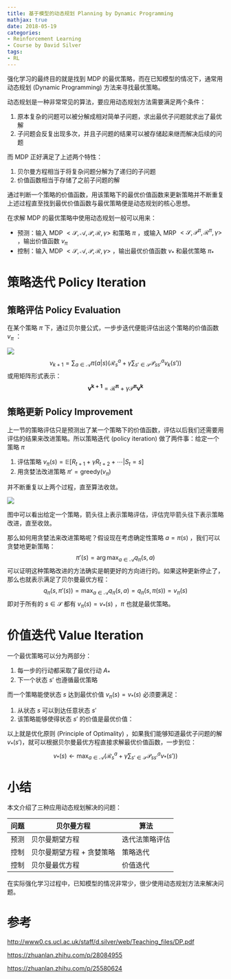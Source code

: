 ```yaml
---
title: 基于模型的动态规划 Planning by Dynamic Programming
mathjax: true
date: 2018-05-19
categories:
- Reinforcement Learning
- Course by David Silver
tags:
- RL
---
```



强化学习的最终目的就是找到 MDP 的最优策略，而在已知模型的情况下，通常用动态规划 (Dynamic Programming) 方法来寻找最优策略。

动态规划是一种非常常见的算法，要应用动态规划方法需要满足两个条件：

1. 原本复杂的问题可以被分解成相对简单子问题，求出最优子问题就求出了最优解
2. 子问题会反复出现多次，并且子问题的结果可以被存储起来继而解决后续的问题

而 MDP 正好满足了上述两个特性：

1. 贝尔曼方程相当于将复杂问题分解为了递归的子问题
2. 价值函数相当于存储了之前子问题的解

通过判断一个策略的价值函数，用该策略下的最优价值函数来更新策略并不断重复上述过程直至找到最优价值函数与最优策略便是动态规划的核心思想。

在求解 MDP 的最优策略中使用动态规划一般可以用来：

- 预测：输入 MDP $<\mathcal{S},\mathcal{A}, \mathcal{P}, \mathcal{R}, \gamma>$ 和策略 $\pi$ ，或输入 MRP $<\mathcal{S}, \mathcal{P}^\pi, \mathcal{R}^\pi, \gamma>$ ，输出价值函数 $v_\pi$
- 控制：输入 MDP $<\mathcal{S},\mathcal{A}, \mathcal{P}, \mathcal{R}, \gamma>$ ，输出最优价值函数 $v_*$ 和最优策略 $\pi_*$

<!--more-->

# 策略迭代 Policy Iteration

## 策略评估 Policy Evaluation

在某个策略 $\pi$ 下，通过贝尔曼公式，一步步迭代便能评估出这个策略的价值函数 $v_\pi$ ：

![](https://s1.ax1x.com/2018/05/19/CcqqDP.png)
$$
v_{k+1}= \sum_{a\in \mathcal{A}} \pi(a|s)\left( \mathcal{R}^a_s +\gamma\sum_{s'\in\mathcal{S}} \mathcal{P}^a_{ss'}v_k(s') \right)
$$
或用矩阵形式表示：
$$
\boldsymbol{v^{k+1}} = \boldsymbol{\mathcal{R}^\pi}+\gamma \boldsymbol{\mathcal{P}^\pi v^k}
$$


## 策略更新 Policy Improvement

上一节的策略评估只是预测出了某一个策略下的价值函数，评估以后我们还需要用评估的结果来改进策略。所以策略迭代 (policy iteration) 做了两件事：给定一个策略 $\pi$

1. 评估策略 $v_\pi(s) = \mathbb{E}[R_{t+1}+\gamma R_{t+2} + \cdots|S_t=s]$
2. 用贪婪法改进策略 $\pi' = \text{greedy}(v_\pi)$

并不断重复以上两个过程，直至算法收敛。

![](https://s1.ax1x.com/2018/05/19/CcqLHf.png)

图中可以看出给定一个策略，箭头往上表示策略评估，评估完毕箭头往下表示策略改进，直至收敛。

那么如何用贪婪法来改进策略呢？假设现在考虑确定性策略 $a=\pi(s)$ ，我们可以贪婪地更新策略：
$$
\pi'(s)=\arg\max_{a\in\mathcal{A}} q_\pi(s,a)
$$
可以证明这种策略改进的方法确实是朝更好的方向进行的。如果这种更新停止了，那么也就表示满足了贝尔曼最优方程：
$$
q_\pi(s,\pi'(s)) = \max_{a\in\mathcal{A}}q_\pi(s,a)=q_\pi(s,\pi(s)) = v_\pi(s)
$$
即对于所有的 $s\in\mathcal{S}$ 都有 $v_\pi(s) = v_*(s)$ ，$\pi$ 也就是最优策略。

# 价值迭代 Value Iteration

一个最优策略可以分为两部分：

1. 每一步的行动都采取了最优行动 $A_*$
2. 下一个状态 $s'$ 也遵循最优策略

而一个策略能使状态 $s$ 达到最优价值 $v_\pi(s) = v_*(s)$ 必须要满足：

1. 从状态 $s$ 可以到达任意状态 $s'$
2. 该策略能够使得状态 $s'$ 的价值是最优价值：

以上就是优化原则 (Principle of Optimality) ，如果我们能够知道最优子问题的解 $v_*(s')​$ ，就可以根据贝尔曼最优方程直接求解最优价值函数，一步到位：
$$
v_*(s) \leftarrow \max_{a\in\mathcal{A}} \bigg(\mathcal{R}_s^a + \gamma \sum_{s'\in \mathcal{S}}{\mathcal{P}_{ss'}^a v_*(s')}\bigg)
$$


# 小结

本文介绍了三种应用动态规划解决的问题：

| 问题 | 贝尔曼方程                | 算法           |
| ---- | ------------------------- | -------------- |
| 预测 | 贝尔曼期望方程            | 迭代法策略评估 |
| 控制 | 贝尔曼期望方程 + 贪婪策略 | 策略迭代       |
| 控制 | 贝尔曼最优方程            | 价值迭代       |

在实际强化学习过程中，已知模型的情况非常少，很少使用动态规划方法来解决问题。

# 参考

<http://www0.cs.ucl.ac.uk/staff/d.silver/web/Teaching_files/DP.pdf>

<https://zhuanlan.zhihu.com/p/28084955>

<https://zhuanlan.zhihu.com/p/25580624>